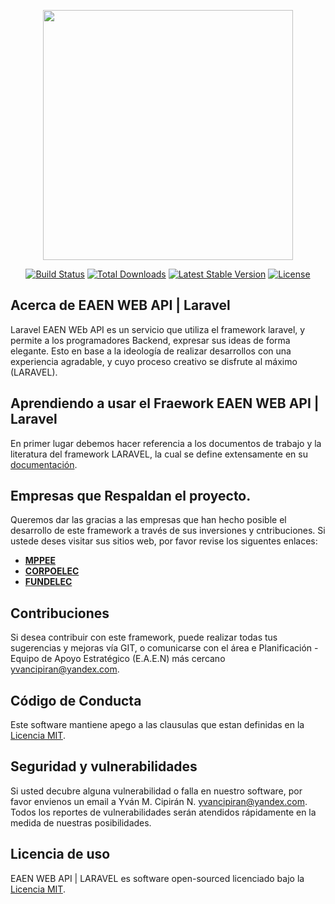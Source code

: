 <p align="center"><img src="https://res.cloudinary.com/dtfbvvkyp/image/upload/v1566331377/laravel-logolockup-cmyk-red.svg" width="400"></p>

<p align="center">
<a href="https://travis-ci.org/laravel/framework"><img src="https://travis-ci.org/laravel/framework.svg" alt="Build Status"></a>
<a href="https://packagist.org/packages/laravel/framework"><img src="https://poser.pugx.org/laravel/framework/d/total.svg" alt="Total Downloads"></a>
<a href="https://packagist.org/packages/laravel/framework"><img src="https://poser.pugx.org/laravel/framework/v/stable.svg" alt="Latest Stable Version"></a>
<a href="https://packagist.org/packages/laravel/framework"><img src="https://poser.pugx.org/laravel/framework/license.svg" alt="License"></a>
</p>

## Acerca de EAEN WEB API | Laravel

Laravel EAEN WEb API es un servicio que utiliza el framework laravel, y permite a los programadores Backend, expresar sus ideas de forma elegante. Esto en base a la ideología de realizar desarrollos con una experiencia agradable, y cuyo proceso creativo se disfrute al máximo (LARAVEL).

## Aprendiendo a usar el Fraework EAEN WEB API | Laravel

En primer lugar debemos hacer referencia a los documentos de trabajo y la literatura del framework LARAVEL, la cual se define extensamente en su [documentación](https://laravel.com/docs).


## Empresas que Respaldan el proyecto.

Queremos dar las gracias a las empresas que han hecho posible el desarrollo de este framework a través de sus inversiones y cntribuciones. Si ustede  deses visitar sus sitios web, por favor revise los siguentes enlaces:

- **[MPPEE](http://www.mppee.gob.ve/)**
- **[CORPOELEC](http://www.corpoelec.gob.ve/)**
- **[FUNDELEC](http://www.fundelec.gob.ve/)**

## Contribuciones

Si desea contribuir con este framework, puede realizar todas tus sugerencias y mejoras vía GIT, o comunicarse con el área e Planificación - Equipo de Apoyo Estratégico (E.A.E.N) más cercano  [yvancipiran@yandex.com](mailto:yvancipiran@yandex.com).

## Código de Conducta

Este software mantiene apego a las clausulas que estan definidas en la [Licencia MIT](https://opensource.org/licenses/MIT).

## Seguridad y vulnerabilidades

Si usted decubre alguna vulnerabilidad o falla en nuestro software, por favor envienos un email a Yván M. Cipirán N. [yvancipiran@yandex.com](mailto:yvancipiran@yandex.com). Todos los reportes de vulnerabilidades serán atendidos rápidamente en la medida de nuestras posibilidades.

## Licencia de uso

EAEN WEB API | LARAVEL es software open-sourced licenciado bajo la [Licencia MIT](https://opensource.org/licenses/MIT).
